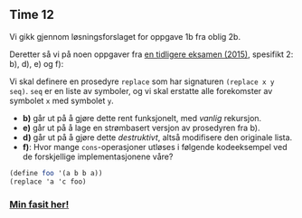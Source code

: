 ## Time 12

Vi gikk gjennom løsningsforslaget for oppgave 1b fra oblig 2b.

Deretter så vi på noen oppgaver fra [en tidligere eksamen (2015)](http://www.uio.no/studier/emner/matnat/ifi/INF2810/v16/oppgaver/eksamen_inf2810_2015_bm.pdf), spesifikt 2: b), d), e) og f):

Vi skal definere en prosedyre `replace` som har signaturen `(replace x y seq)`. `seq` er en liste av symboler, og vi skal erstatte alle forekomster av symbolet `x` med symbolet `y`.

- **b)** går ut på å gjøre dette rent funksjonelt, med _vanlig_ rekursjon.
- **e)** går ut på å lage en strømbasert versjon av prosedyren fra b).
- **d)** går ut på å gjøre dette _destruktivt_, altså modifisere den originale lista.
- **f)**: Hvor mange `cons`-operasjoner utløses i følgende kodeeksempel ved de forskjellige implementasjonene våre?

```scheme
(define foo '(a b b a))
(replace 'a 'c foo)
```

### [Min fasit her!](fasit.md)
